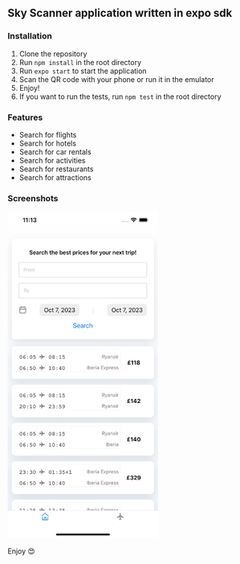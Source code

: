 ## Sky Scanner application written in expo sdk

### Installation
1. Clone the repository
2. Run `npm install` in the root directory
3. Run `expo start` to start the application
4. Scan the QR code with your phone or run it in the emulator
5. Enjoy!
6. If you want to run the tests, run `npm test` in the root directory

### Features
- Search for flights
- Search for hotels
- Search for car rentals
- Search for activities
- Search for restaurants
- Search for attractions

### Screenshots

<img src="/assets/1.png" alt="" width="300px">

Enjoy 😍

